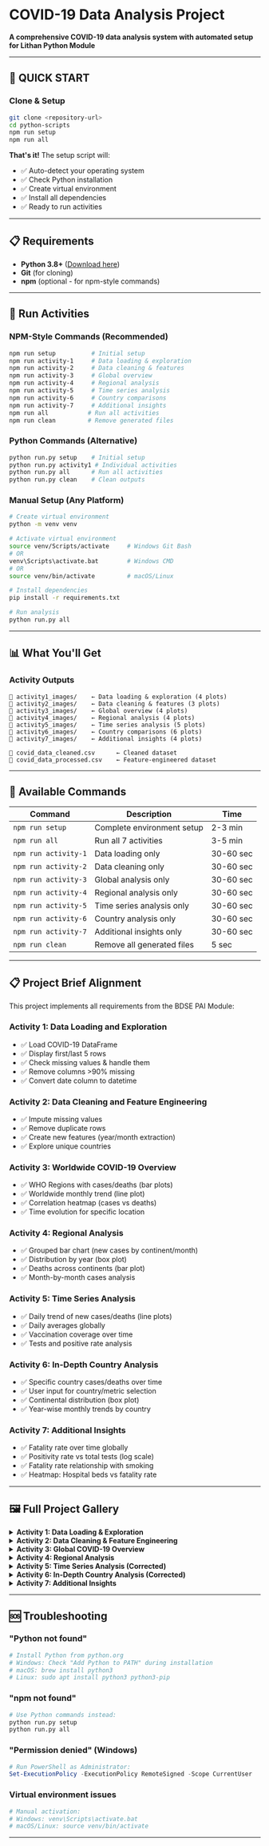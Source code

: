 # COVID-19 Data Analysis Project

**A comprehensive COVID-19 data analysis system with automated setup for Lithan Python Module**

---

## 🚀 **QUICK START**

### **Clone & Setup** 

```bash
git clone <repository-url>
cd python-scripts
npm run setup
npm run all
```

**That's it!** The setup script will:
- ✅ Auto-detect your operating system  
- ✅ Check Python installation
- ✅ Create virtual environment
- ✅ Install all dependencies
- ✅ Ready to run activities

---

## 📋 **Requirements**

- **Python 3.8+** ([Download here](https://python.org))
- **Git** (for cloning)
- **npm** (optional - for npm-style commands)

---

## 🎯 **Run Activities**

### **NPM-Style Commands (Recommended)**
```bash
npm run setup          # Initial setup
npm run activity-1     # Data loading & exploration
npm run activity-2     # Data cleaning & features  
npm run activity-3     # Global overview
npm run activity-4     # Regional analysis
npm run activity-5     # Time series analysis
npm run activity-6     # Country comparisons
npm run activity-7     # Additional insights
npm run all           # Run all activities
npm run clean         # Remove generated files
```

### **Python Commands (Alternative)**
```bash
python run.py setup    # Initial setup
python run.py activity1 # Individual activities
python run.py all      # Run all activities
python run.py clean    # Clean outputs
```

### **Manual Setup (Any Platform)**
```bash
# Create virtual environment
python -m venv venv

# Activate virtual environment
source venv/Scripts/activate     # Windows Git Bash
# OR
venv\Scripts\activate.bat        # Windows CMD  
# OR  
source venv/bin/activate         # macOS/Linux

# Install dependencies
pip install -r requirements.txt

# Run analysis
python run.py all
```

---

## 📊 **What You'll Get**

### **Activity Outputs**
```
📁 activity1_images/    ← Data loading & exploration (4 plots)
📁 activity2_images/    ← Data cleaning & features (3 plots)  
📁 activity3_images/    ← Global overview (4 plots)
📁 activity4_images/    ← Regional analysis (4 plots)
📁 activity5_images/    ← Time series analysis (5 plots)
📁 activity6_images/    ← Country comparisons (6 plots)
📁 activity7_images/    ← Additional insights (4 plots)

📄 covid_data_cleaned.csv      ← Cleaned dataset
📄 covid_data_processed.csv    ← Feature-engineered dataset
```

---

## 🔧 **Available Commands**

| Command | Description | Time |
|---------|-------------|------|
| `npm run setup` | Complete environment setup | 2-3 min |
| `npm run all` | Run all 7 activities | 3-5 min |
| `npm run activity-1` | Data loading only | 30-60 sec |
| `npm run activity-2` | Data cleaning only | 30-60 sec |
| `npm run activity-3` | Global analysis only | 30-60 sec |
| `npm run activity-4` | Regional analysis only | 30-60 sec |
| `npm run activity-5` | Time series analysis only | 30-60 sec |
| `npm run activity-6` | Country analysis only | 30-60 sec |
| `npm run activity-7` | Additional insights only | 30-60 sec |
| `npm run clean` | Remove all generated files | 5 sec |

---


## 📋 **Project Brief Alignment**

This project implements all requirements from the BDSE PAI Module:

### **Activity 1: Data Loading and Exploration**
- ✅ Load COVID-19 DataFrame  
- ✅ Display first/last 5 rows
- ✅ Check missing values & handle them
- ✅ Remove columns >90% missing
- ✅ Convert date column to datetime

### **Activity 2: Data Cleaning and Feature Engineering**  
- ✅ Impute missing values
- ✅ Remove duplicate rows
- ✅ Create new features (year/month extraction)
- ✅ Explore unique countries

### **Activity 3: Worldwide COVID-19 Overview**
- ✅ WHO Regions with cases/deaths (bar plots)
- ✅ Worldwide monthly trend (line plot)
- ✅ Correlation heatmap (cases vs deaths)
- ✅ Time evolution for specific location

### **Activity 4: Regional Analysis**
- ✅ Grouped bar chart (new cases by continent/month)
- ✅ Distribution by year (box plot)
- ✅ Deaths across continents (bar plot)
- ✅ Month-by-month cases analysis

### **Activity 5: Time Series Analysis**
- ✅ Daily trend of new cases/deaths (line plots)
- ✅ Daily averages globally  
- ✅ Vaccination coverage over time
- ✅ Tests and positive rate analysis

### **Activity 6: In-Depth Country Analysis**
- ✅ Specific country cases/deaths over time
- ✅ User input for country/metric selection
- ✅ Continental distribution (box plot)
- ✅ Year-wise monthly trends by country

### **Activity 7: Additional Insights**  
- ✅ Fatality rate over time globally
- ✅ Positivity rate vs total tests (log scale)
- ✅ Fatality rate relationship with smoking
- ✅ Heatmap: Hospital beds vs fatality rate

---

## 🖼️ **Full Project Gallery**

<details>
<summary><strong>Activity 1: Data Loading & Exploration</strong></summary>

| Data Exploration Overview | Dataset Timeline |
| :---: | :---: |
| ![Data Exploration Overview](activity1_images/1_data_exploration_overview.png) | ![Dataset Timeline](activity1_images/2_dataset_timeline.png) |

</details>

<details>
<summary><strong>Activity 2: Data Cleaning & Feature Engineering</strong></summary>

| Missing Values Before/After | New Features Overview |
| :---: | :---: |
| ![Missing Values Before/After](activity2_images/1_missing_values_before_after.png) | ![New Features Overview](activity2_images/2_new_features_overview.png) |

</details>

<details>
<summary><strong>Activity 3: Global COVID-19 Overview</strong></summary>

| WHO Regions Cases/Deaths | Monthly Worldwide Trend |
| :---: | :---: |
| ![WHO Regions Cases/Deaths](activity3_images/3.1_who_regions_cases_deaths.png) | ![Monthly Worldwide Trend](activity3_images/3.2_monthly_worldwide_trend.png) |
| **Correlation Heatmap** | **Cases Evolution in India** |
| ![Correlation Heatmap](activity3_images/3_correlation_heatmap_cases_deaths.png) | ![Cases Evolution in India](activity3_images/4_evolution_total_cases_india.png) |

</details>

<details>
<summary><strong>Activity 4: Regional Analysis</strong></summary>

| New Cases by Region/Month | Total Cases by Year (Box Plot) |
| :---: | :---: |
| ![New Cases by Region/Month](activity4_images/4.1_new_cases_by_region_month.png) | ![Total Cases by Year (Box Plot)](activity4_images/4.2_total_cases_by_year_boxplot.png) |
| **Total Deaths by Region** | **Monthly Analysis** |
| ![Total Deaths by Region](activity4_images/4.3_total_deaths_by_region.png) | ![Monthly Analysis](activity4_images/4.4_monthly_analysis.png) |

</details>

<details>
<summary><strong>Activity 5: Time Series Analysis (Corrected)</strong></summary>

| Daily Trends and Averages | Global Vaccination Trends |
| :---: | :---: |
| ![Daily Trends and Averages](activity5_images/5.1_daily_trends_and_averages.png) | ![Global Vaccination Trends](activity5_images/5.2_global_vaccination_trends.png) |
| **Testing and Positivity Trends** |
| ![Testing and Positivity Trends](activity5_images/5.3_testing_and_positivity_trends.png) |

</details>

<details>
<summary><strong>Activity 6: In-Depth Country Analysis (Corrected)</strong></summary>

| Country Evolution (USA) | Cases by Continent (Box Plot) |
| :---: | :---: |
| ![Country Evolution (USA)](activity6_images/6.1_country_evolution_United_States.png) | ![Cases by Continent (Box Plot)](activity6_images/6.2_cases_by_continent_boxplot.png) |
| **Monthly Trend (USA)** |
| ![Monthly Trend (USA)](activity6_images/6.3_monthly_trend_United_States.png) |

</details>

<details>
<summary><strong>Activity 7: Additional Insights</strong></summary>

| Global Fatality Rate | Positivity Rate vs. Tests |
| :---: | :---: |
| ![Global Fatality Rate](activity7_images/7.1_global_fatality_rate_over_time.png) | ![Positivity Rate vs. Tests](activity7_images/7.2_positivity_rate_vs_total_tests.png) |
| **Fatality vs. Smoking** | **Hospital Beds vs. Fatality** |
| ![Fatality vs. Smoking](activity7_images/7.3_fatality_rate_vs_smoking.png) | ![Hospital Beds vs. Fatality](activity7_images/7.4_hospital_beds_vs_fatality_rate.png) |

</details>

___

## 🆘 **Troubleshooting**

### **"Python not found"**
```bash
# Install Python from python.org
# Windows: Check "Add Python to PATH" during installation
# macOS: brew install python3
# Linux: sudo apt install python3 python3-pip
```

### **"npm not found"**
```bash
# Use Python commands instead:
python run.py setup
python run.py all
```

### **"Permission denied" (Windows)**
```powershell
# Run PowerShell as Administrator:
Set-ExecutionPolicy -ExecutionPolicy RemoteSigned -Scope CurrentUser
```

### **Virtual environment issues**
```bash
# Manual activation:
# Windows: venv\Scripts\activate.bat
# macOS/Linux: source venv/bin/activate
```

---